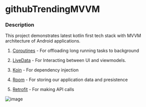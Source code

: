 # githubTrendingMVVM

### Description
This project demonstrates latest kotlin first tech stack with MVVM architecture of Android applications.

1. [Coroutines](https://kotlinlang.org/docs/reference/coroutines-overview.html) - For offloading long running tasks to background

2. [LiveData](https://developer.android.com/topic/libraries/architecture/livedata) - For Interacting between UI and viewmodels.

3. [Koin](https://github.com/InsertKoinIO/koin) - For dependency injection

4. [Room](https://developer.android.com/training/data-storage/room) - For storing our application data and presistence 

5. [Retrofit](https://github.com/square/retrofit) - For making API calls


![image](https://developer.android.com/topic/libraries/architecture/images/final-architecture.png)

